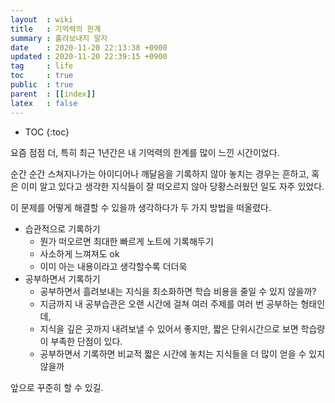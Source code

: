 ```yaml
---
layout  : wiki
title   : 기억력의 한계
summary : 흘려보내지 말자
date    : 2020-11-20 22:13:38 +0900
updated : 2020-11-20 22:39:15 +0900
tag     : life
toc     : true
public  : true
parent  : [[index]]
latex   : false
---
```

* TOC
{:toc}

요즘 점점 더, 특히 최근 1년간은 내 기억력의 한계를 많이 느낀 시간이었다.

순간 순간 스쳐지나가는 아이디어나 깨달음을 기록하지 않아 놓치는 경우는 흔하고, 혹은 이미 알고 있다고 생각한 지식들이 잘 떠오르지 않아 당황스러웠던 일도 자주 있었다.

이 문제를 어떻게 해결할 수 있을까 생각하다가 두 가지 방법을 떠올렸다.

- 습관적으로 기록하기
  - 뭔가 떠오르면 최대한 빠르게 노트에 기록해두기
  - 사소하게 느껴져도 ok
  - 이미 아는 내용이라고 생각할수록 더더욱
- 공부하면서 기록하기
  - 공부하면서 흘려보내는 지식을 최소화하면 학습 비용을 줄일 수 있지 않을까?
  - 지금까지 내 공부습관은 오랜 시간에 걸쳐 여러 주제를 여러 번 공부하는 형태인데,
  - 지식을 깊은 곳까지 내려보낼 수 있어서 좋지만, 짧은 단위시간으로 보면 학습량이 부족한 단점이 있다.
  - 공부하면서 기록하면 비교적 짧은 시간에 놓치는 지식들을 더 많이 얻을 수 있지 않을까

앞으로 꾸준히 할 수 있길.

